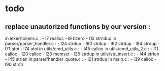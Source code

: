 # todo

## replace unautorized functions by our version :

in lexer/tokens.c :
	- l7 realloc
	- l9 bzero
	- l13 strndup
in parser/parser_handler.c :
	- l24 strdup
	- l60 strdup
	- l62 strdup
	- l64 strdup
	- l71 atoi
	- l74 atoi
in utils/cmd_utils.c :
	- l45 calloc
in utils/cmd_utils_2.c :
	- l11 calloc
	- l20 calloc
	- l23 memset
	- l25 strdup
in utils/str_insert.c :
	- l44 strlen
	- l45 strlen
in parser/handler_quote.c :
	- l61 strdup
in main.c :
	- l39 calloc
	- l90 strstr
